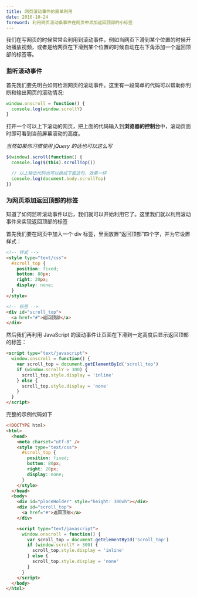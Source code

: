 ```yaml
---
title: 网页滚动事件的简单利用
date: 2016-10-24
foreword: 利用网页滚动条事件在网页中添加返回顶部的小标签
---
```


我们在写网页的时候常常会利用到滚动事件，例如当网页下滑到某个位置的时候开始播放视频，或者是给网页在下滑到某个位置的时候自动在右下角添加一个返回顶部的标签等。<!-- more -->

### 监听滚动事件

首先我们要先明白如何检测网页的滚动事件。这里有一段简单的代码可以帮助你判断和输出网页的滚动情况:

```js
window.onscroll = function() {
  console.log(window.scrollY)
}
```

打开一个可以上下滚动的网页，把上面的代码输入到**浏览器的控制台**中，滚动页面时即可看到当前屏幕滚动的高度。

_当然如果你习惯使用 jQuery 的话也可以这么写_

```js
$(window).scroll(function() {
  console.log($(this).scrollTop())

  // 以上输出代码也可以换成下面这句，效果一样
  console.log(document.body.scrollTop)
})
```

### 为网页添加返回顶部的标签

知道了如何监听滚动事件以后，我们就可以开始利用它了。这里我们就以利用滚动事件来实现返回顶部的标签

首先我们要在网页中加入一个 div 标签，里面放置“返回顶部”四个字，并为它设置样式：

```html
<!-- 样式 -->
<style type="text/css">
  #scroll_top {
    position: fixed;
    bottom: 80px;
    right: 20px;
    display: none;
  }
</style>

<!-- 标签 -->
<div id="scroll_top">
  <a href="#">返回顶部</a>
</div>
```

然后我们再利用 JavaScript 的滚动事件让页面在下滑到一定高度后显示返回顶部的标签：

```html
<script type="text/javascript">
  window.onscroll = function() {
    var scroll_top = document.getElementById('scroll_top')
    if (window.scrollY > 300) {
      scroll_top.style.display = 'inline'
    } else {
      scroll_top.style.display = 'none'
    }
  }
</script>
```

完整的示例代码如下

```html
<!DOCTYPE html>
<html>
  <head>
    <meta charset="utf-8" />
    <style type="text/css">
      #scroll_top {
        position: fixed;
        bottom: 80px;
        right: 20px;
        display: none;
      }
    </style>
  </head>
  <body>
    <div id="placeHolder" style="height: 300vh"></div>
    <div id="scroll_top">
      <a href="#">返回顶部</a>
    </div>

    <script type="text/javascript">
      window.onscroll = function() {
        var scroll_top = document.getElementById('scroll_top')
        if (window.scrollY > 300) {
          scroll_top.style.display = 'inline'
        } else {
          scroll_top.style.display = 'none'
        }
      }
    </script>
  </body>
</html>
```
